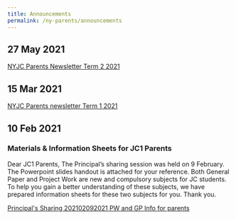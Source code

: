 ```yaml
---
title: Announcements
permalink: /ny-parents/announcements
---
```

## 27 May 2021

[NYJC Parents Newsletter Term 2 2021](/files/NYJC-Parents-Newsletter-Term-2-2021.pdf)

## 15 Mar 2021

[NYJC Parents newsletter Term 1 2021](/files/NYJC-Parents-newsletter-Term-1-2021.pdf)

## 10 Feb 2021

### Materials & Information Sheets for JC1 Parents
Dear JC1 Parents, The Principal’s sharing session was held on 9 February. The Powerpoint slides handout is attached for your reference. Both General Paper and Project Work are new and compulsory subjects for JC students. To help you gain a better understanding of these subjects, we have prepared information sheets for these two subjects for you. Thank you.

[Principal's Sharing 20210209](/files/Principals-Sharing-20210209.pdf)[2021 PW and GP Info for parents](/files/2021-PW-and-GP-Info-for-parents.pdf)